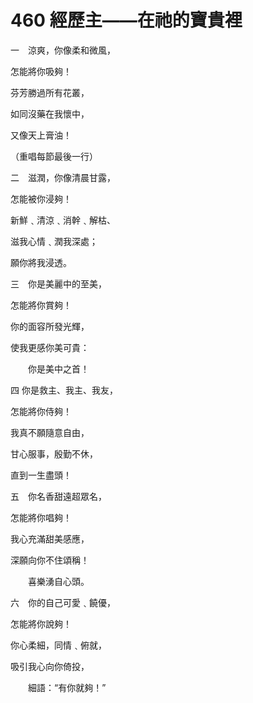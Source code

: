 # 460 經歷主——在祂的寶貴裡

一　涼爽，你像柔和微風，

怎能將你吸夠！

芬芳勝過所有花叢，

如同沒藥在我懷中，

又像天上膏油！

（重唱每節最後一行）

二　滋潤，你像清晨甘露，

怎能被你浸夠！

新鮮﹑清涼﹑消幹﹑解枯、

滋我心情﹑潤我深處；

願你將我浸透。

三　你是美麗中的至美，

怎能將你賞夠！

你的面容所發光輝，

使我更感你美可貴：

　　你是美中之首！

四 你是救主、我主、我友，

怎能將你侍夠！

我真不願隨意自由，

甘心服事，殷勤不休，

直到一生盡頭！

五　你名香甜遠超眾名，

怎能將你唱夠！

我心充滿甜美感應，

深願向你不住頌稱！

　　喜樂湧自心頭。

六　你的自己可愛﹑饒優，

怎能將你說夠！

你心柔細，同情﹑俯就，

吸引我心向你倚投，

　　細語：“有你就夠！”

